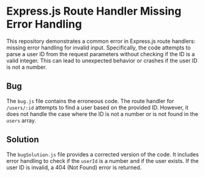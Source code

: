 # Express.js Route Handler Missing Error Handling

This repository demonstrates a common error in Express.js route handlers: missing error handling for invalid input.  Specifically, the code attempts to parse a user ID from the request parameters without checking if the ID is a valid integer. This can lead to unexpected behavior or crashes if the user ID is not a number.

## Bug

The `bug.js` file contains the erroneous code.  The route handler for `/users/:id` attempts to find a user based on the provided ID. However, it does not handle the case where the ID is not a number or is not found in the `users` array.

## Solution

The `bugSolution.js` file provides a corrected version of the code.  It includes error handling to check if the `userId` is a number and if the user exists.  If the user ID is invalid, a 404 (Not Found) error is returned.